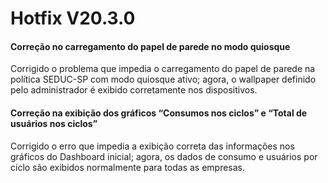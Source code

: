 # Hotfix V20.3.0

#### Correção no carregamento do papel de parede no modo quiosque

Corrigido o problema que impedia o carregamento do papel de parede na política SEDUC-SP com modo quiosque ativo; agora, o wallpaper definido pelo administrador é exibido corretamente nos dispositivos.

#### Correção na exibição dos gráficos “Consumos nos ciclos” e “Total de usuários nos ciclos”

Corrigido o erro que impedia a exibição correta das informações nos gráficos do Dashboard inicial; agora, os dados de consumo e usuários por ciclo são exibidos normalmente para todas as empresas.
